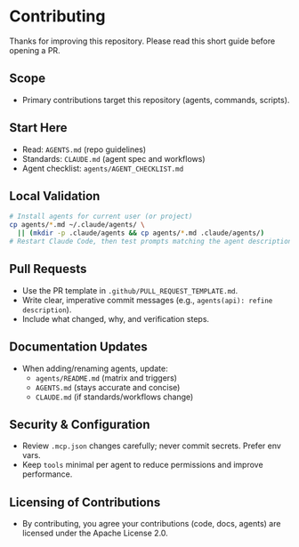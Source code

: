 # Contributing

Thanks for improving this repository. Please read this short guide before opening a PR.

## Scope
- Primary contributions target this repository (agents, commands, scripts).

## Start Here
- Read: `AGENTS.md` (repo guidelines)
- Standards: `CLAUDE.md` (agent spec and workflows)
- Agent checklist: `agents/AGENT_CHECKLIST.md`

## Local Validation
```bash
# Install agents for current user (or project)
cp agents/*.md ~/.claude/agents/ \
  || (mkdir -p .claude/agents && cp agents/*.md .claude/agents/)
# Restart Claude Code, then test prompts matching the agent description
```

## Pull Requests
- Use the PR template in `.github/PULL_REQUEST_TEMPLATE.md`.
- Write clear, imperative commit messages (e.g., `agents(api): refine description`).
- Include what changed, why, and verification steps.

## Documentation Updates
- When adding/renaming agents, update:
  - `agents/README.md` (matrix and triggers)
  - `AGENTS.md` (stays accurate and concise)
  - `CLAUDE.md` (if standards/workflows change)

## Security & Configuration
- Review `.mcp.json` changes carefully; never commit secrets. Prefer env vars.
- Keep `tools` minimal per agent to reduce permissions and improve performance.

## Licensing of Contributions
- By contributing, you agree your contributions (code, docs, agents) are licensed under the Apache License 2.0.
